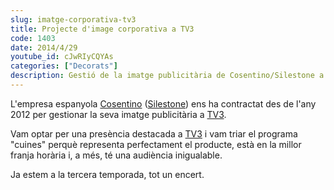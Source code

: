 ```yaml
---
slug: imatge-corporativa-tv3
title: Projecte d'image corporativa a TV3
code: 1403
date: 2014/4/29
youtube_id: cJwRIyCQYAs
categories: ["Decorats"]
description: Gestió de la imatge publicitària de Cosentino/Silestone a TV3, amb participació continuada des de 2012 i destacada presència al programa 'cuines', aconseguint un èxit durador a la tercera temporada.
---
```


L'empresa espanyola [Cosentino](https://www.cosentino.com/) ([Silestone](https://www.cosentino.com/es/silestone/)) ens ha contractat des de l'any 2012 per gestionar la seva imatge publicitària a [TV3](https://www.ccma.cat/tv3/).

Vam optar per una presència destacada a [TV3](https://www.ccma.cat/tv3/) i vam triar el programa "cuines" perquè representa perfectament el producte, està en la millor franja horària i, a més, té una audiència inigualable.

Ja estem a la tercera temporada, tot un encert.
